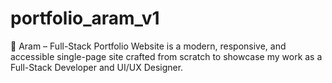 # portfolio_aram_v1
🚀 Aram – Full-Stack Portfolio Website is a modern, responsive, and accessible single-page site crafted from scratch to showcase my work as a Full-Stack Developer and UI/UX Designer.
